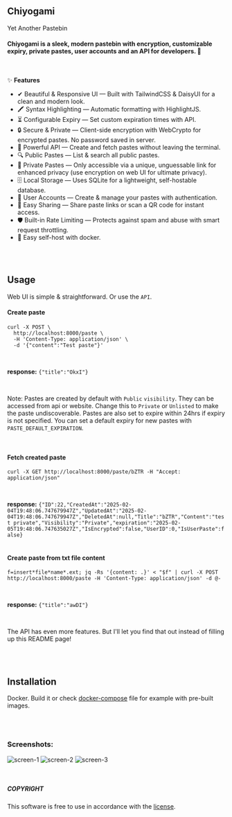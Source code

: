 ## Chiyogami 

Yet Another Pastebin

#### Chiyogami is a sleek, modern pastebin with encryption, customizable expiry, private pastes, user accounts and an API for developers. 🚀

<br>

✨ **Features**

- ✔ Beautiful & Responsive UI — Built with TailwindCSS & DaisyUI for a clean and modern look.
- 🖍 Syntax Highlighting — Automatic formatting with HighlightJS.
- ⏳ Configurable Expiry — Set custom expiration times with API.
- 🔒 Secure & Private — Client-side encryption with WebCrypto for encrypted pastes. No password saved in server.
- 📡 Powerful API — Create and fetch pastes without leaving the terminal.
- 🔍 Public Pastes — List & search all public pastes.
- 🔑 Private Pastes — Only accessible via a unique, unguessable link for enhanced privacy (use encryption on web UI for ultimate privacy).
- 🗄 Local Storage — Uses SQLite for a lightweight, self-hostable database.
- 👤 User Accounts — Create & manage your pastes with authentication.
- 🔗 Easy Sharing — Share paste links or scan a QR code for instant access.
- 🛡 Built-in Rate Limiting — Protects against spam and abuse with smart request throttling.
- 🚀 Easy self-host with docker.

<br><br>

## Usage
Web UI is simple & straightforward. Or use the `API`.

#### Create paste
```
curl -X POST \
  http://localhost:8000/paste \
  -H 'Content-Type: application/json' \
  -d '{"content":"Test paste"}'
```

<br>

**response:** `{"title":"OkxI"}`

<br>

Note: Pastes are created by default with `Public` `visibility`. They can be accessed from api or website.
Change this to `Private` or `Unlisted` to make the paste undiscoverable. Pastes are also set to expire within 24hrs if expiry is not specified. You can set a default expiry for new pastes with `PASTE_DEFAULT_EXPIRATION`.

<br>

#### Fetch created paste
```
curl -X GET http://localhost:8000/paste/bZTR -H "Accept: application/json"
```
<br>

**response:**
``
{"ID":22,"CreatedAt":"2025-02-04T19:48:06.747679947Z","UpdatedAt":"2025-02-04T19:48:06.747679947Z","DeletedAt":null,"Title":"bZTR","Content":"test private","Visibility":"Private","expiration":"2025-02-05T19:48:06.747635027Z","IsEncrypted":false,"UserID":0,"IsUserPaste":false}
``
<br><br>

#### Create paste from txt file content
```
f=insert*file*name*.ext; jq -Rs '{content: .}' < "$f" | curl -X POST http://localhost:8000/paste -H 'Content-Type: application/json' -d @-
```
<br>

**response:** `{"title":"awDI"}`

<br>

The API has even more features. But I'll let you find that out instead of filling up this README page!

<br><br>

## Installation
Docker. Build it or check [docker-compose](https://github.com/rhee876527/chiyogami/blob/main/docker-compose.yml) file for example with pre-built images.

<br><br>

### Screenshots:

![screen-1](https://github.com/user-attachments/assets/5985f94d-4e35-4479-bc57-726e7cfb4577)
![screen-2](https://github.com/user-attachments/assets/0918a641-bf50-4d26-971a-39d7e9876a6d)
![screen-3](https://github.com/user-attachments/assets/95532b56-9e2f-447f-8c9c-cdbe4119fa59)

<br>

##### COPYRIGHT
This software is free to use in accordance with the [license](https://github.com/rhee876527/chiyogami/blob/main/LICENSE).
